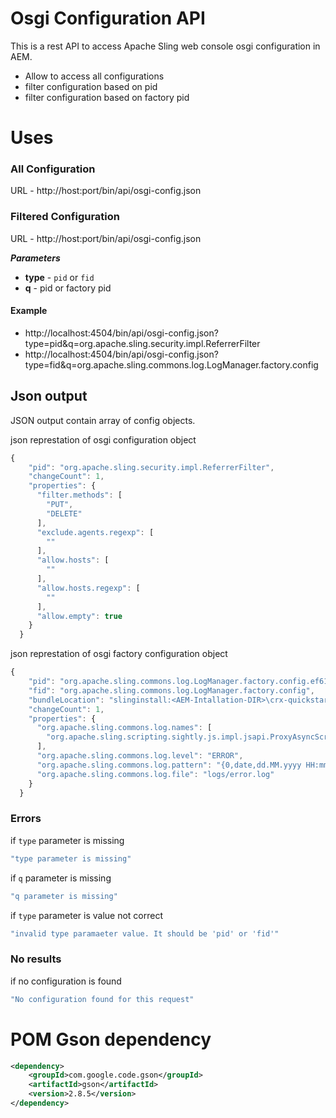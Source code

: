 # Osgi Configuration API

This is a rest API to access Apache Sling web console osgi configuration in AEM.

  - Allow to access all configurations
  - filter configuration based on pid
  - filter configuration based on factory pid

# Uses
### All Configuration
  URL - http://host:port/bin/api/osgi-config.json
  
### Filtered Configuration
URL - http://host:port/bin/api/osgi-config.json

***Parameters*** 
- **type** - `pid` or `fid`
- **q** - pid or factory pid 
#### Example
- http://localhost:4504/bin/api/osgi-config.json?type=pid&q=org.apache.sling.security.impl.ReferrerFilter
- http://localhost:4504/bin/api/osgi-config.json?type=fid&q=org.apache.sling.commons.log.LogManager.factory.config

## Json output
JSON output contain array of config objects.

json represtation of osgi configuration object
```js
{
    "pid": "org.apache.sling.security.impl.ReferrerFilter",
    "changeCount": 1,
    "properties": {
      "filter.methods": [
        "PUT",
        "DELETE"
      ],
      "exclude.agents.regexp": [
        ""
      ],
      "allow.hosts": [
        ""
      ],
      "allow.hosts.regexp": [
        ""
      ],
      "allow.empty": true
    }
  }
```

json represtation of osgi factory configuration object
``` js
{
    "pid": "org.apache.sling.commons.log.LogManager.factory.config.ef61ce8d-cf4f-410b-9eb5-b1d629161880",
    "fid": "org.apache.sling.commons.log.LogManager.factory.config",
    "bundleLocation": "slinginstall:<AEM-Intallation-DIR>\crx-quickstart\launchpad\startup\1\org.apache.sling.commons.log-5.1.0.jar",
    "changeCount": 1,
    "properties": {
      "org.apache.sling.commons.log.names": [
        "org.apache.sling.scripting.sightly.js.impl.jsapi.ProxyAsyncScriptableFactory"
      ],
      "org.apache.sling.commons.log.level": "ERROR",
      "org.apache.sling.commons.log.pattern": "{0,date,dd.MM.yyyy HH:mm:ss.SSS} *{4}* [{2}] {3} {5}",
      "org.apache.sling.commons.log.file": "logs/error.log"
    }
  }
```


### Errors
if `type` parameter is missing  
````js
"type parameter is missing"
````

if `q` parameter is missing  
````js
"q parameter is missing"
````

if `type` parameter is value not correct  
````js
"invalid type paramaeter value. It should be 'pid' or 'fid'"
````

### No results
if no configuration is found  
````js
"No configuration found for this request"
````

# POM Gson dependency
````xml
<dependency>
	<groupId>com.google.code.gson</groupId>
	<artifactId>gson</artifactId>
	<version>2.8.5</version>
</dependency>
````
